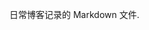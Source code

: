 日常博客记录的 Markdown 文件.
<!-- more -->
<!-- ## md 语法记录
记不住 -->
<!-- [Git Download](https://git-scm.com/downloads) -->
<!-- {% asset_img 1.png show optionParser result %} -->
<!-- {% asset_link openContentData.txt %} -->

<!-- 引擎版本: 3.17 -->
<!-- 语言: js -->
<!-- Xcode: 10.1 -->
<!-- 时间:2018年12月14日16:23:47 -->